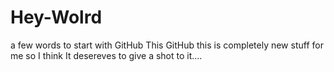 # Hey-Wolrd
a few words to start with GitHub
This GitHub this is completely new stuff for me so I think It desereves to give a shot to it....
